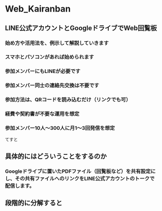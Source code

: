 # Web_Kairanban
## LINE公式アカウントとGoogleドライブでWeb回覧板
### 始め方や活用法を、例示して解説していきます
### スマホとパソコンがあれば始められます
### 参加メンバーにもLINEが必要です
### 参加メンバー同士の連絡先交換は不要です
### 参加方法は、QRコードを読み込むだけ（リンクでも可）
### 経費や契約書が不要な運用を想定
### 参加メンバー10人～300人に月1～3回発信を想定

てすと
## 具体的にはどういうことをするのか
### Googleドライブに置いたPDFファイル（回覧板など）を共有設定にし、その共有ファイルへのリンクをLINE公式アカウントのトークで配信します。

## 段階的に分解すると



